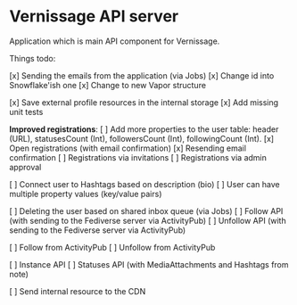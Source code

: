 # Vernissage API server

Application which is main API component for Vernissage.

Things todo:

[x] Sending the emails from the application (via Jobs)
[x] Change id into Snowflake'ish one
[x] Change to new Vapor structure

[x] Save external profile resources in the internal storage
[x] Add missing unit tests

**Improved registrations**:
  [ ] Add more properties to the user table: header (URL), statusesCount (Int), followersCount (Int), followingCount (Int).
  [x] Open registrations (with email confirmation)
  [x] Resending email confirmation
  [ ] Registrations via invitations
  [ ] Registrations via admin approval

[ ] Connect user to Hashtags based on description (bio)
[ ] User can have multiple property values (key/value pairs)

[ ] Deleting the user based on shared inbox queue (via Jobs)
[ ] Follow API (with sending to the Fediverse server via ActivityPub)
[ ] Unfollow API (with sending to the Fediverse server via ActivityPub)

[ ] Follow from ActivityPub
[ ] Unfollow from ActivityPub

[ ] Instance API
[ ] Statuses API (with MediaAttachments and Hashtags from note)

[ ] Send internal resource to the CDN
